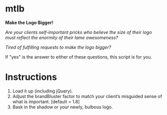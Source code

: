 mtlb
====

**Make the Logo Bigger!**

*Are your clients self-important pricks who believe the size of their logo must reflect the enormity of their lame awesomeness?*

*Tired of fulfilling requests to make the logo bigger?*

If "yes" is the answer to either of these questions, this script is for you.

Instructions
============

1. Load it up (including jQuery).
1. Adjust the brandBluster factor to match your client’s misguided sense of what is important. [default = 1.8]
1. Bask in the shadow or your newly, bulbous logo.